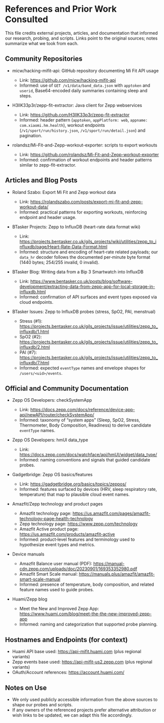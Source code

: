 # References and Prior Work Consulted

This file credits external projects, articles, and documentation that informed our research, probing, and scripts. Links point to the original sources; notes summarize what we took from each.


## Community Repositories

- micw/hacking-mifit-api: GitHub repository documenting Mi Fit API usage
  - Link: https://github.com/micw/hacking-mifit-api
  - Informed: use of `GET /v1/data/band_data.json` with `apptoken` and `userid`, Base64-encoded daily summaries containing sleep and steps.


- H3llK33p3r/zepp-fit-extractor: Java client for Zepp webservices
  - Link: https://github.com/H3llK33p3r/zepp-fit-extractor
  - Informed: header pattern (`apptoken`, `appPlatform: web`, `appname: com.xiaomi.hm.health`), workout endpoints (`/v1/sport/run/history.json`, `/v1/sport/run/detail.json`) and pagination.


- rolandsz/Mi-Fit-and-Zepp-workout-exporter: scripts to export workouts
  - Link: https://github.com/rolandsz/Mi-Fit-and-Zepp-workout-exporter
  - Informed: confirmation of workout endpoints and header patterns similar to zepp-fit-extractor.



## Articles and Blog Posts

- Roland Szabo: Export Mi Fit and Zepp workout data
  - Link: https://rolandszabo.com/posts/export-mi-fit-and-zepp-workout-data/
  - Informed: practical patterns for exporting workouts, reinforcing endpoint and header usage.


- BTasker Projects: Zepp to InfluxDB (heart-rate data format wiki)
  - Link: https://projects.bentasker.co.uk/gils_projects/wiki/utilities/zepp_to_influxdb/page/Heart-Rate-Data-Format.html
  - Informed: structure and encoding of heart-rate related payloads; our `data_hr` decoder follows the documented per‑minute byte format (1440 bytes; 254/255 invalid, 0 invalid).


- BTasker Blog: Writing data from a Bip 3 Smartwatch into InfluxDB
  - Link: https://www.bentasker.co.uk/posts/blog/software-development/extracting-data-from-zepp-app-for-local-storage-in-influxdb.html
  - Informed: confirmation of API surfaces and event types exposed via cloud endpoints.


- BTasker Issues: Zepp to InfluxDB probes (stress, SpO2, PAI, menstrual)
  - Stress (#1): https://projects.bentasker.co.uk/gils_projects/issue/utilities/zepp_to_influxdb/1.html
  - SpO2 (#2): https://projects.bentasker.co.uk/gils_projects/issue/utilities/zepp_to_influxdb/2.html
  - PAI (#7): https://projects.bentasker.co.uk/gils_projects/issue/utilities/zepp_to_influxdb/7.html
  - Informed: expected `eventType` names and envelope shapes for `/users/<uid>/events`.



## Official and Community Documentation

- Zepp OS Developers: checkSystemApp
  - Link: https://docs.zepp.com/docs/reference/device-app-api/newAPI/router/checkSystemApp/
  - Informed: taxonomy of “system apps” (Sleep, SpO2, Stress, Thermometer, Body Composition, Readiness) to derive candidate `eventType` names.


- Zepp OS Developers: hmUI data_type
  - Link: https://docs.zepp.com/docs/watchface/api/hmUI/widget/data_type/
  - Informed: naming conventions and signals that guided candidate probes.


- Gadgetbridge: Zepp OS basics/features
  - Link: https://gadgetbridge.org/basics/topics/zeppos/
  - Informed: features surfaced by devices (HRV, sleep respiratory rate, temperature) that map to plausible cloud event names.


- Amazfit/Zepp technology and product pages
  - Amazfit technology page: https://us.amazfit.com/pages/amazfit-technology-page-health-technology
  - Zepp technology page: https://www.zepp.com/technology
  - Amazfit Active product page: https://us.amazfit.com/products/amazfit-active
  - Informed: product‑level features and terminology used to hypothesize event types and metrics.


- Device manuals
  - Amazfit Balance user manual (PDF): https://manual-cdn.zepp.com/uploads/doc/20230901/169353352980.pdf
  - Amazfit Smart Scale manual: https://manuals.plus/amazfit/amazfit-smart-scale-manual
  - Informed: presence of temperature, body composition, and related feature names used to guide probes.


- Huami/Zepp blog
  - Meet the New and Improved Zepp App: https://www.huami.com/blog/meet-the-the-new-improved-zepp-app
  - Informed: naming and categorization that supported probe planning.



## Hostnames and Endpoints (for context)

- Huami API base used: https://api-mifit.huami.com (plus regional variants)
- Zepp events base used: https://api-mifit-us2.zepp.com (plus regional variants)
- OAuth/Account references: https://account.huami.com/



## Notes on Use

- We only used publicly accessible information from the above sources to shape our probes and scripts.
- If any owners of the referenced projects prefer alternative attribution or wish links to be updated, we can adapt this file accordingly.
